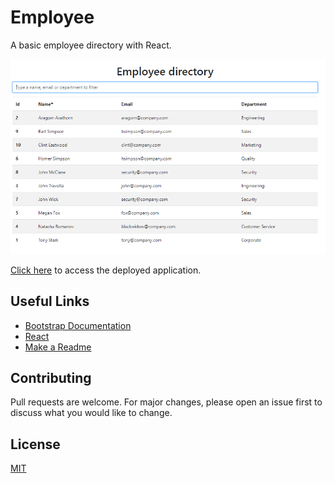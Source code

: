 # Employee

   A basic employee directory with React. 

   ![Employees](https://github.com/tvolpatto/employees/blob/master/screenshots/screen1.PNG)

   
   [Click here](https://tvolpatto.github.io/employees/) to access the deployed application.


## Useful Links 

   * [Bootstrap Documentation](https://getbootstrap.com/docs/4.3/getting-started/introduction/)
   * [React](https://reactjs.org/)
   * [Make a Readme](https://www.makeareadme.com/)

## Contributing

   Pull requests are welcome. For major changes, please open an issue first to discuss what you would like to change.


## License
   
   [MIT](https://choosealicense.com/licenses/mit/)

